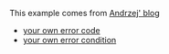This example comes from [Andrzej' blog](https://akrzemi1.wordpress.com/examples/error_condition-example/)

* [your own error code](./your_own_error_code.md)
* [your own error condition](./your_own_error_condition.md)
